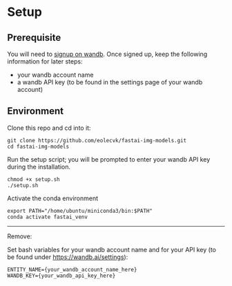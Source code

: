 # Setup

## Prerequisite

You will need to [signup on wandb](https://app.wandb.ai/login?signup=true).
Once signed up, keep the following information for later steps:
  * your wandb account name
  * a wandb API key (to be found in the settings page of your wandb account)

## Environment

Clone this repo and cd into it:
```
git clone https://github.com/eolecvk/fastai-img-models.git
cd fastai-img-models
```

Run the setup script; you will be prompted to enter your wandb API key during the installation.
```
chmod +x setup.sh
./setup.sh
```

Activate the conda environment
```
export PATH="/home/ubuntu/miniconda3/bin:$PATH"
conda activate fastai_venv
```

---

Remove:

Set bash variables for your wandb account name and for your API key (to be found under https://wandb.ai/settings):
```
ENTITY_NAME={your_wandb_account_name_here}
WANDB_KEY={your_wandb_api_key_here}
```